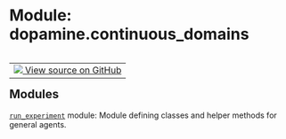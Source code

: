<div itemscope itemtype="http://developers.google.com/ReferenceObject">
<meta itemprop="name" content="dopamine.continuous_domains" />
<meta itemprop="path" content="Stable" />
</div>

# Module: dopamine.continuous_domains

<!-- Insert buttons and diff -->

<table class="tfo-notebook-buttons tfo-api nocontent" align="left">
<td>
  <a target="_blank" href="https://github.com/google/dopamine/tree/master/dopamine/continuous_domains/__init__.py">
    <img src="https://www.tensorflow.org/images/GitHub-Mark-32px.png" />
    View source on GitHub
  </a>
</td>
</table>







## Modules

[`run_experiment`](../dopamine/continuous_domains/run_experiment.md) module: Module defining classes and helper methods for general agents.

